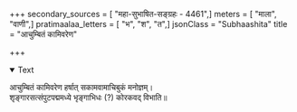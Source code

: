 +++
secondary_sources = [ "महा-सुभाषित-सङ्ग्रहः - 4461",]
meters = [ "माला", "वाणी",]
pratimaalaa_letters = [ "भ", "श", "त",]
jsonClass = "Subhaashita"
title = "आचुम्बितं कामिवरेण"

+++

<details open><summary>Text</summary>

आचुम्बितं कामिवरेण हर्षात् सकामवामाचिबुकं मनोज्ञम्।  
शृङ्गारसत्संपुटपद्ममध्ये भृङ्गाभिधः (?) कोरकवद् विभाति॥
</details>
